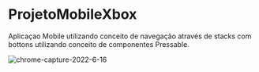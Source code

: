 # ProjetoMobileXbox
Aplicaçao Mobile utilizando conceito de navegação através de stacks com bottons utilizando conceito de componentes Pressable.

![chrome-capture-2022-6-16](https://user-images.githubusercontent.com/106246945/179364574-32938056-879d-4294-b073-ed34dfb4495e.gif)
